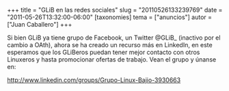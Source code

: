 +++
title = "GLiB en las redes sociales"
slug = "20110526133239769"
date = "2011-05-26T13:32:00-06:00"
[taxonomies]
tema = ["anuncios"]
autor = ["Juan Caballero"]
+++

Si bien GLiB ya tiene grupo de Facebook, un Twitter @GLiB_ (inactivo por el
cambio a OAth), ahora se ha creado un recurso más en LinkedIn, en este esperamos
que los GLiBeros puedan tener mejor contacto con otros Linuxeros y hasta
promocionar ofertas de trabajo. Vean el grupo y únanse en:

<http://www.linkedin.com/groups/Grupo-Linux-Bajio-3930663>
